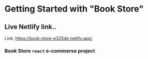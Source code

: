 # Getting Started with "Book Store"

## Live Netlify link..

Link: https://book-store-e325de.netlify.app/

### Book Store `react` e-commerse project